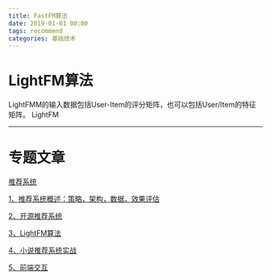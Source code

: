 ```yaml
---
title: FastFM算法
date: 2019-01-01 00:00
tags: recommend
categories: 基础技术
---
```


# LightFM算法

LightFMM的输入数据包括User-Item的评分矩阵，也可以包括User/Item的特征矩阵。
LightFM


--- 

# 专题文章

[推荐系统 ](/recommend_0)

[1、推荐系统概述：策略，架构，数据，效果评估](/recommend_1)

[2、开源推荐系统](/recommend_2)

[3、LightFM算法](/recommend_3)

[4、小说推荐系统实战](/recommend_4)

[5、前端交互](/recommend_5)